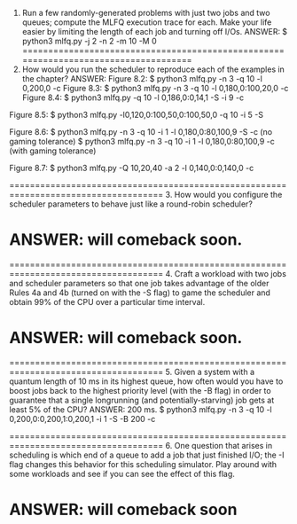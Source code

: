 1. Run a few randomly-generated problems with just two jobs and
two queues; compute the MLFQ execution trace for each. Make
your life easier by limiting the length of each job and turning off
I/Os.
ANSWER: $ python3 mlfq.py -j 2 -n 2 -m 10 -M 0 
====================================================================================
2. How would you run the scheduler to reproduce each of the examples in the chapter?
ANSWER: 
Figure 8.2: $ python3 mlfq.py -n 3 -q 10 -l 0,200,0 -c 
Figure 8.3: $ python3 mlfq.py -n 3 -q 10 -l 0,180,0:100,20,0 -c
Figure 8.4: $ python3 mlfq.py -q 10 -l 0,186,0:0,14,1 -S -i 9 -c

Figure 8.5: $ python3 mlfq.py -l0,120,0:100,50,0:100,50,0 -q 10 -i 5 -S 

Figure 8.6: $ python3 mlfq.py -n 3 -q 10 -i 1 -l 0,180,0:80,100,9 -S -c (no gaming tolerance)
            $ python3 mlfq.py -n 3 -q 10 -i 1 -l 0,180,0:80,100,9 -c (with gaming tolerance)

Figure 8.7: $ python3 mlfq.py -Q 10,20,40 -a 2 -l 0,140,0:0,140,0 -c

====================================================================================
3. How would you configure the scheduler parameters to behave just
like a round-robin scheduler?
# ANSWER: will comeback soon. 

====================================================================================
4. Craft a workload with two jobs and scheduler parameters so that
one job takes advantage of the older Rules 4a and 4b (turned on
with the -S flag) to game the scheduler and obtain 99% of the CPU
over a particular time interval.
# ANSWER: will comeback soon. 

====================================================================================
5. Given a system with a quantum length of 10 ms in its highest queue,
how often would you have to boost jobs back to the highest priority
level (with the -B flag) in order to guarantee that a single longrunning (and potentially-starving) job gets at least 5% of the CPU?
ANSWER: 200 ms.
$ python3 mlfq.py -n 3 -q 10 -l 0,200,0:0,200,1:0,200,1 -i 1 -S -B 200 -c


====================================================================================
6. One question that arises in scheduling is which end of a queue to
add a job that just finished I/O; the -I flag changes this behavior
for this scheduling simulator. Play around with some workloads
and see if you can see the effect of this flag.
# ANSWER: will comeback soon  